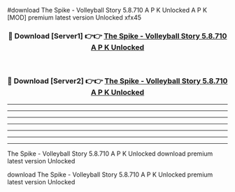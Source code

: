 #download The Spike - Volleyball Story 5.8.710 A P K Unlocked  A P K [MOD] premium latest version Unlocked xfx45 



<div align="center">
<h3>🔴 Download [Server1] 👉👉 <a href="https://apkdownload2.web.app/">The Spike - Volleyball Story 5.8.710 A P K Unlocked </a></h3><br>

<h3>🔴 Download [Server2] 👉👉 <a href="https://apkdownload2.web.app/">The Spike - Volleyball Story 5.8.710 A P K Unlocked </a></h3>
</div>





----------------------------------------------------------

----------------------------------------------------------

----------------------------------------------------------

----------------------------------------------------------

----------------------------------------------------------

----------------------------------------------------------

----------------------------------------------------------

The Spike - Volleyball Story 5.8.710 A P K Unlocked  download premium latest version Unlocked

download The Spike - Volleyball Story 5.8.710 A P K Unlocked  premium latest version Unlocked
